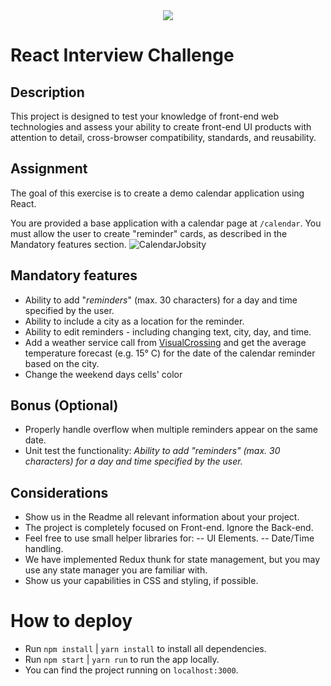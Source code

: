 <div align="center">
    <img src="https://git.jobsity.com/jobsity/react-interview-challenge/-/raw/main/public/jobsity-logo.png"/>
</div>

# React Interview Challenge

## Description

This project is designed to test your knowledge of front-end web technologies and assess your ability to create front-end UI products with attention to detail, cross-browser compatibility, standards, and reusability.


## Assignment

The goal of this exercise is to create a demo calendar application using React.

You are provided a base application with a calendar page at `/calendar`. You must allow the user to create "reminder" cards, as described in the Mandatory features section.
![CalendarJobsity](/uploads/57147905a7a9cc1e0cf46e7886c76ef7/CalendarJobsity.png)

## Mandatory features
 - Ability to add "*reminders*" (max. 30 characters) for a day and time specified by the user.
 - Ability to include a city as a location for the reminder.
 - Ability to edit reminders - including changing text, city, day, and time.
 - Add a weather service call from [VisualCrossing](https://www.visualcrossing.com/weather/weather-data-services#) and get the average temperature forecast (e.g. 15° C) for the date of the calendar reminder based on the city.
 - Change the weekend days cells' color

## Bonus (Optional)

- Properly handle overflow when multiple reminders appear on the same date.
- Unit test the functionality: *Ability to add "*reminders*" (max. 30 characters) for a day and time specified by the user.*

## Considerations

 - Show us in the Readme all relevant information about your project.
 - The project is completely focused on Front-end. Ignore the Back-end.
 - Feel free to use small helper libraries for:
 -- UI Elements.
 -- Date/Time handling.
 - We have implemented Redux thunk for state management, but you may use any state manager you are familiar with.
 - Show us your capabilities in CSS and styling, if possible.

# How to deploy

 - Run `npm install` | `yarn install` to install all dependencies.
 - Run `npm start`   | `yarn run` to run the app locally.
 - You can find the project running on `localhost:3000`.
